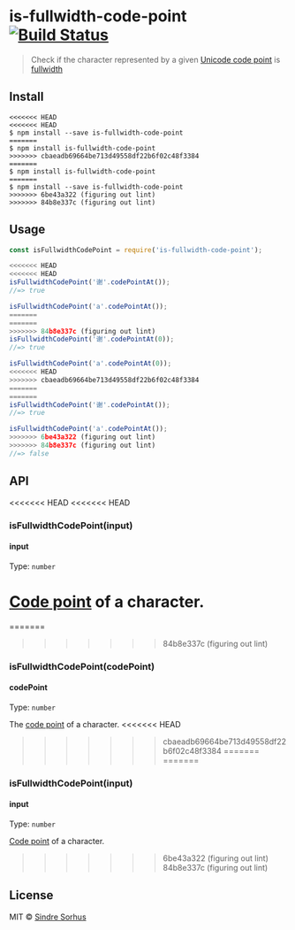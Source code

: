# is-fullwidth-code-point [![Build Status](https://travis-ci.org/sindresorhus/is-fullwidth-code-point.svg?branch=master)](https://travis-ci.org/sindresorhus/is-fullwidth-code-point)

> Check if the character represented by a given [Unicode code point](https://en.wikipedia.org/wiki/Code_point) is [fullwidth](https://en.wikipedia.org/wiki/Halfwidth_and_fullwidth_forms)


## Install

```
<<<<<<< HEAD
<<<<<<< HEAD
$ npm install --save is-fullwidth-code-point
=======
$ npm install is-fullwidth-code-point
>>>>>>> cbaeadb69664be713d49558df22b6f02c48f3384
=======
$ npm install is-fullwidth-code-point
=======
$ npm install --save is-fullwidth-code-point
>>>>>>> 6be43a322 (figuring out lint)
>>>>>>> 84b8e337c (figuring out lint)
```


## Usage

```js
const isFullwidthCodePoint = require('is-fullwidth-code-point');

<<<<<<< HEAD
<<<<<<< HEAD
isFullwidthCodePoint('谢'.codePointAt());
//=> true

isFullwidthCodePoint('a'.codePointAt());
=======
=======
>>>>>>> 84b8e337c (figuring out lint)
isFullwidthCodePoint('谢'.codePointAt(0));
//=> true

isFullwidthCodePoint('a'.codePointAt(0));
<<<<<<< HEAD
>>>>>>> cbaeadb69664be713d49558df22b6f02c48f3384
=======
=======
isFullwidthCodePoint('谢'.codePointAt());
//=> true

isFullwidthCodePoint('a'.codePointAt());
>>>>>>> 6be43a322 (figuring out lint)
>>>>>>> 84b8e337c (figuring out lint)
//=> false
```


## API

<<<<<<< HEAD
<<<<<<< HEAD
### isFullwidthCodePoint(input)

#### input

Type: `number`

[Code point](https://en.wikipedia.org/wiki/Code_point) of a character.
=======
=======
>>>>>>> 84b8e337c (figuring out lint)
### isFullwidthCodePoint(codePoint)

#### codePoint

Type: `number`

The [code point](https://en.wikipedia.org/wiki/Code_point) of a character.
<<<<<<< HEAD
>>>>>>> cbaeadb69664be713d49558df22b6f02c48f3384
=======
=======
### isFullwidthCodePoint(input)

#### input

Type: `number`

[Code point](https://en.wikipedia.org/wiki/Code_point) of a character.
>>>>>>> 6be43a322 (figuring out lint)
>>>>>>> 84b8e337c (figuring out lint)


## License

MIT © [Sindre Sorhus](https://sindresorhus.com)
